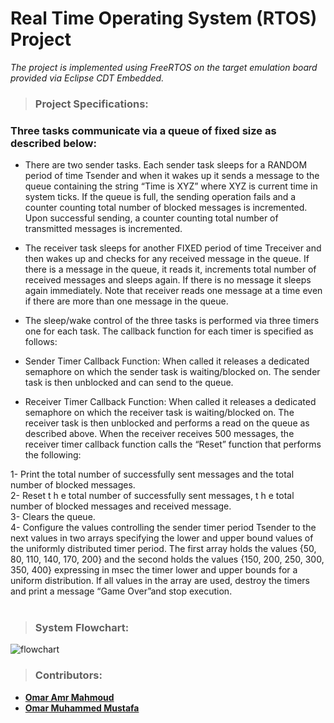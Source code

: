 # Real Time Operating System (RTOS) Project
<i>The project is implemented using FreeRTOS on the target emulation board provided via Eclipse CDT Embedded.</i>

> ### Project Specifications:

### Three tasks communicate via a queue of fixed size as described below:

* There are two sender tasks. Each sender task sleeps for a RANDOM period of time Tsender and when it 
wakes up it sends a message to the queue containing the string “Time is XYZ” where XYZ is current time in 
system ticks. If the queue is full, the sending operation fails and a counter counting total number of blocked 
messages is incremented. Upon successful sending, a counter counting total number of transmitted messages 
is incremented.

* The receiver task sleeps for another FIXED period of time Treceiver and then wakes up and checks for any 
received message in the queue. If there is a message in the queue, it reads it, increments total number of 
received messages and sleeps again. If there is no message it sleeps again immediately. Note that receiver 
reads one message at a time even if there are more than one message in the queue.

* The sleep/wake control of the three tasks is performed via three timers one for each task. The callback
function for each timer is specified as follows:

* Sender Timer Callback Function: When called it releases a dedicated semaphore on which the sender task is
waiting/blocked on. The sender task is then unblocked and can send to the queue.

* Receiver Timer Callback Function: When called it releases a dedicated semaphore on which the receiver task
is waiting/blocked on. The receiver task is then unblocked and performs a read on the queue as described
above. When the receiver receives 500 messages, the receiver timer callback function calls the “Reset”
function that performs the following:

1- Print the total number of successfully sent messages and the total number of blocked messages.<br>
2- Reset t h e total number of successfully sent messages, t h e total number of blocked messages
and received message.<br>
3- Clears the queue.<br>
4- Configure the values controlling the sender timer period Tsender to the next values in two arrays
specifying the lower and upper bound values of the uniformly distributed timer period. The first array
holds the values {50, 80, 110, 140, 170, 200} and the second holds the values {150, 200, 250, 300, 
350, 400} expressing in msec the timer lower and upper bounds for a uniform distribution.
If all values in the array are used, destroy the timers and print a message “Game Over”and stop execution.<br><br>
> ### System Flowchart:
![flowchart](https://user-images.githubusercontent.com/104662860/185845793-835a5300-2e67-416a-881e-75ed50f957f3.png)

> ### Contributors:
   - <a href="https://www.linkedin.com/in/omar-hafz-87625123b/">**Omar Amr Mahmoud**</a>
   - <a href="https://www.linkedin.com/in/omar-muhammad-3566131b6/">**Omar Muhammed Mustafa**</a>
